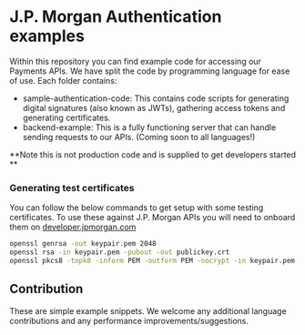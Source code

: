 # J.P. Morgan Authentication examples

Within this repository you can find example code for accessing our Payments APIs.
We have split the code by programming language for ease of use.
Each folder contains:

- sample-authentication-code: This contains code scripts for generating digital signatures (also known as JWTs), gathering access tokens and generating certificates.
- backend-example: This is a fully functioning server that can handle sending requests to our APIs. (Coming soon to all languages!)

**Note this is not production code and is supplied to get developers started **

### Generating test certificates

You can follow the below commands to get setup with some testing certificates. To use these against J.P. Morgan APIs you will need to onboard them on [developer.jpmorgan.com](developer.jpmorgan.com)

```bash
openssl genrsa -out keypair.pem 2048
openssl rsa -in keypair.pem -pubout -out publickey.crt
openssl pkcs8 -topk8 -inform PEM -outform PEM -nocrypt -in keypair.pem -out pkcs8.key
```

## Contribution

These are simple example snippets.
We welcome any additional language contributions and any performance improvements/suggestions.
